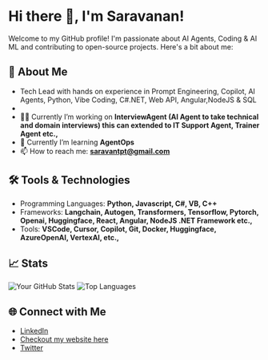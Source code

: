 # Hi there 👋, I'm Saravanan!

Welcome to my GitHub profile! I'm passionate about AI Agents, Coding & AI ML and contributing to open-source projects. Here's a bit about me:

## 🚀 About Me
- Tech Lead with hands on experience in Prompt Engineering, Copilot, AI Agents, Python, Vibe Coding, C#.NET, Web API, Angular,NodeJS & SQL
- 
- 👨‍💻 Currently I’m working on **InterviewAgent (AI Agent to take technical and domain interviews) this can extended to IT Support Agent, Trainer Agent etc.,**
- 🌱 Currently I’m learning **AgentOps**
- 📫 How to reach me: **saravantpt@gmail.com**

## 🛠️ Tools & Technologies
- Programming Languages: **Python, Javascript, C#, VB, C++**
- Frameworks: **Langchain, Autogen, Transformers, Tensorflow, Pytorch, Openai, Huggingface, React, Angular, NodeJS .NET Framework etc.,**
- Tools: **VSCode, Cursor, Copilot, Git, Docker, Huggingface, AzureOpenAI, VertexAI, etc.,**

## 📈 Stats
![Your GitHub Stats](https://github-readme-stats.vercel.app/api?username=saravatpt&show_icons=true&theme=radical)
![Top Languages](https://github-readme-stats.vercel.app/api/top-langs/?username=saravatpt&layout=compact&theme=radical)

## 🌐 Connect with Me
- [LinkedIn](https://www.linkedin.com/in/saravantpt)
- [Checkout my website here](https://studio--profile-canvas-gq3o2.us-central1.hosted.app/)
- [Twitter](https://x.com/saravantpt)
